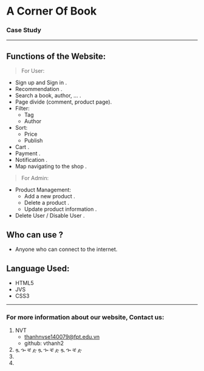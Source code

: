 # A Corner Of Book

### Case Study

-----------------------
## Functions of the Website:

> For User:
- Sign up and Sign in .
- Recommendation .
- Search a book, author, ... .
- Page divide (comment, product page).
- Filter:
  * Tag
  * Author
- Sort:
  * Price
  * Publish
- Cart .
- Payment .
- Notification .
- Map navigating to the shop .
> For Admin:
- Product Management:
  * Add a new product .
  * Delete a product .
  * Update product information .
 - Delete User / Disable User .

 ## Who can use ?
 - Anyone who can connect to the internet.
 
 ## Language Used:

 - HTML5
 - JVS
 - CSS3
 
 ****************************
 ### For more information about our website, Contact us:
 1. NVT
    * thanhnvse140079@fpt.edu.vn
    * github: vthanh2
 2. ጿ ኈ ቼ ዽ ጿ ኈ ቼ ዽ ጿ ኈ ቼ ዽ 
 3.
 4.
 
